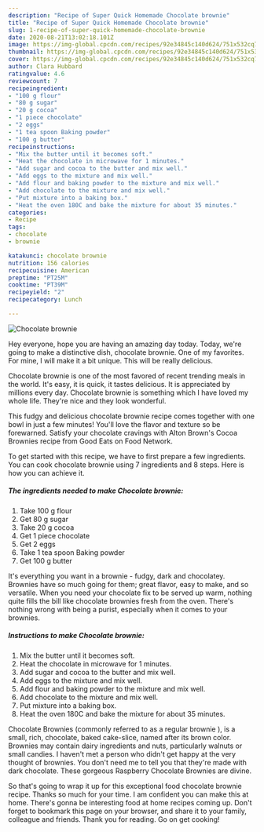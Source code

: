```yaml
---
description: "Recipe of Super Quick Homemade Chocolate brownie"
title: "Recipe of Super Quick Homemade Chocolate brownie"
slug: 1-recipe-of-super-quick-homemade-chocolate-brownie
date: 2020-08-21T13:02:18.101Z
image: https://img-global.cpcdn.com/recipes/92e34845c140d624/751x532cq70/chocolate-brownie-recipe-main-photo.jpg
thumbnail: https://img-global.cpcdn.com/recipes/92e34845c140d624/751x532cq70/chocolate-brownie-recipe-main-photo.jpg
cover: https://img-global.cpcdn.com/recipes/92e34845c140d624/751x532cq70/chocolate-brownie-recipe-main-photo.jpg
author: Clara Hubbard
ratingvalue: 4.6
reviewcount: 7
recipeingredient:
- "100 g flour"
- "80 g sugar"
- "20 g cocoa"
- "1 piece chocolate"
- "2 eggs"
- "1 tea spoon Baking powder"
- "100 g butter"
recipeinstructions:
- "Mix the butter until it becomes soft."
- "Heat the chocolate in microwave for 1 minutes."
- "Add sugar and cocoa to the butter and mix well."
- "Add eggs to the mixture and mix well."
- "Add flour and baking powder to the mixture and mix well."
- "Add chocolate to the mixture and mix well."
- "Put mixture into a baking box."
- "Heat the oven 180C and bake the mixture for about 35 minutes."
categories:
- Recipe
tags:
- chocolate
- brownie

katakunci: chocolate brownie 
nutrition: 156 calories
recipecuisine: American
preptime: "PT25M"
cooktime: "PT39M"
recipeyield: "2"
recipecategory: Lunch

---
```



![Chocolate brownie](https://img-global.cpcdn.com/recipes/92e34845c140d624/751x532cq70/chocolate-brownie-recipe-main-photo.jpg)

Hey everyone, hope you are having an amazing day today. Today, we're going to make a distinctive dish, chocolate brownie. One of my favorites. For mine, I will make it a bit unique. This will be really delicious.

Chocolate brownie is one of the most favored of recent trending meals in the world. It's easy, it is quick, it tastes delicious. It is appreciated by millions every day. Chocolate brownie is something which I have loved my whole life. They're nice and they look wonderful.

This fudgy and delicious chocolate brownie recipe comes together with one bowl in just a few minutes! You&#39;ll love the flavor and texture so be forewarned. Satisfy your chocolate cravings with Alton Brown&#39;s Cocoa Brownies recipe from Good Eats on Food Network.


To get started with this recipe, we have to first prepare a few ingredients. You can cook chocolate brownie using 7 ingredients and 8 steps. Here is how you can achieve it.

<!--inarticleads1-->

##### The ingredients needed to make Chocolate brownie:

1. Take 100 g flour
1. Get 80 g sugar
1. Take 20 g cocoa
1. Get 1 piece chocolate
1. Get 2 eggs
1. Take 1 tea spoon Baking powder
1. Get 100 g butter


It&#39;s everything you want in a brownie - fudgy, dark and chocolatey. Brownies have so much going for them; great flavor, easy to make, and so versatile. When you need your chocolate fix to be served up warm, nothing quite fills the bill like chocolate brownies fresh from the oven. There&#39;s nothing wrong with being a purist, especially when it comes to your brownies. 

<!--inarticleads2-->

##### Instructions to make Chocolate brownie:

1. Mix the butter until it becomes soft.
1. Heat the chocolate in microwave for 1 minutes.
1. Add sugar and cocoa to the butter and mix well.
1. Add eggs to the mixture and mix well.
1. Add flour and baking powder to the mixture and mix well.
1. Add chocolate to the mixture and mix well.
1. Put mixture into a baking box.
1. Heat the oven 180C and bake the mixture for about 35 minutes.


Chocolate Brownies (commonly referred to as a regular brownie ), is a small, rich, chocolate, baked cake-slice, named after its brown color. Brownies may contain dairy ingredients and nuts, particularly walnuts or small candies. I haven&#39;t met a person who didn&#39;t get happy at the very thought of brownies. You don&#39;t need me to tell you that they&#39;re made with dark chocolate. These gorgeous Raspberry Chocolate Brownies are divine. 

So that's going to wrap it up for this exceptional food chocolate brownie recipe. Thanks so much for your time. I am confident you can make this at home. There's gonna be interesting food at home recipes coming up. Don't forget to bookmark this page on your browser, and share it to your family, colleague and friends. Thank you for reading. Go on get cooking!
